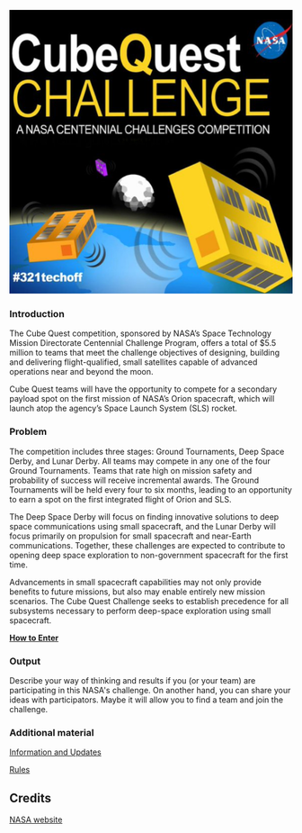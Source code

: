 ![CubeQuest Logo. Credits: NASA](./images/CubeQuest.png)

### Introduction

The Cube Quest competition, sponsored by NASA’s Space Technology Mission Directorate Centennial Challenge Program, offers a total of $5.5 million to teams that meet the challenge objectives of designing, building and delivering flight-qualified, small satellites capable of advanced operations near and beyond the moon.

Cube Quest teams will have the opportunity to compete for a secondary payload spot on the first mission of NASA’s Orion spacecraft, which will launch atop the agency’s Space Launch System (SLS) rocket.

### Problem

The competition includes three stages: Ground Tournaments, Deep Space Derby, and Lunar Derby. All teams may compete in any one of the four Ground Tournaments. Teams that rate high on mission safety and probability of success will receive incremental awards. The Ground Tournaments will be held every four to six months, leading to an opportunity to earn a spot on the first integrated flight of Orion and SLS.

The Deep Space Derby will focus on finding innovative solutions to deep space communications using small spacecraft, and the Lunar Derby will focus primarily on propulsion for small spacecraft and near-Earth communications. Together, these challenges are expected to contribute to opening deep space exploration to non-government spacecraft for the first time.

Advancements in small spacecraft capabilities may not only provide benefits to future missions, but also may enable entirely new mission scenarios. The Cube Quest Challenge seeks to establish precedence for all subsystems necessary to perform deep-space exploration using small spacecraft.

**[How to Enter](http://www.nasa.gov/cubequest/howtoenter)**

### Output

Describe your way of thinking and results if you (or your team) are participating in this NASA's challenge. On another hand, you can share your ideas with participators. Maybe it will allow you to find a team and join the challenge.

### Additional material

[Information and Updates](http://www.nasa.gov/cubequest/details)

[Rules](http://www.nasa.gov/sites/default/files/ccp_cq_opsrul_001a.pdf)

## Credits

[NASA website](http://www.nasa.gov/directorates/spacetech/centennial_challenges/cubequest/index.html)
